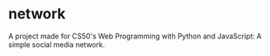 # network
A project made for CS50's Web Programming with Python and JavaScript: A simple social media network.
